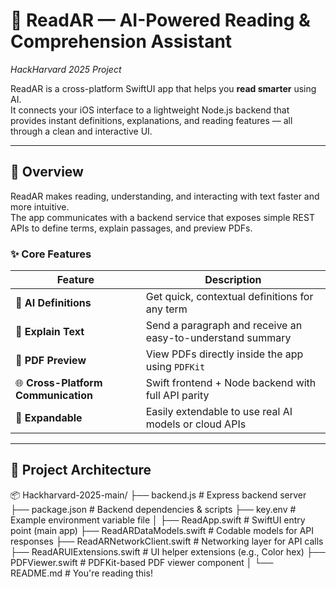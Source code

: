 # 📘 ReadAR — AI-Powered Reading & Comprehension Assistant
*HackHarvard 2025 Project*

ReadAR is a cross-platform SwiftUI app that helps you **read smarter** using AI.  
It connects your iOS interface to a lightweight Node.js backend that provides instant definitions, explanations, and reading features — all through a clean and interactive UI.

---

## 🚀 Overview

ReadAR makes reading, understanding, and interacting with text faster and more intuitive.  
The app communicates with a backend service that exposes simple REST APIs to define terms, explain passages, and preview PDFs.

### ✨ Core Features

| Feature | Description |
|----------|-------------|
| 🧠 **AI Definitions** | Get quick, contextual definitions for any term |
| 💬 **Explain Text** | Send a paragraph and receive an easy-to-understand summary |
| 📄 **PDF Preview** | View PDFs directly inside the app using `PDFKit` |
| 🌐 **Cross-Platform Communication** | Swift frontend + Node backend with full API parity |
| 🧰 **Expandable** | Easily extendable to use real AI models or cloud APIs |

---

## 🧩 Project Architecture

📦 Hackharvard-2025-main/
├── backend.js # Express backend server
├── package.json # Backend dependencies & scripts
├── key.env # Example environment variable file
│
├── ReadApp.swift # SwiftUI entry point (main app)
├── ReadARDataModels.swift # Codable models for API responses
├── ReadARNetworkClient.swift # Networking layer for API calls
├── ReadARUIExtensions.swift # UI helper extensions (e.g., Color hex)
├── PDFViewer.swift # PDFKit-based PDF viewer component
│
└── README.md # You're reading this!
